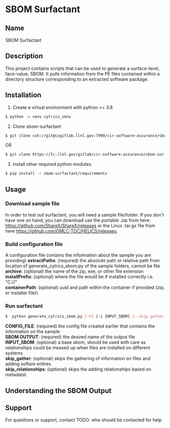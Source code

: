 # SBOM Surfactant

## Name
SBOM Surfactant

## Description
This project contains scripts that can be used to generate a surface-level, face-value, SBOM.  It pulls information from the PE files contained within a directory structure corresponding to an extracted software package.

## Installation
1. Create a virtual environment with python >= 3.8
```bash
$ python -m venv cytrics_venv
```

2. Clone sbom-surfactant
```bash
$ git clone ssh://git@czgitlab.llnl.gov:7999/cir-software-assurance/sbom-surfactant.git
```
OR
```bash
$ git clone https://lc.llnl.gov/gitlab/cir-software-assurance/sbom-surfactant.git
```

3. Install other required python modules:
```bash
$ pip install -r sbom-surfactant/requirements
```
## Usage
### Download sample file
In order to test out surfactant, you will need a sample file/folder. If you don't have one on hand, you can download use the portable .zip from here: https://github.com/ShareX/ShareX/releases or the Linux .tar.gx file from here https://github.com/GMLC-TDC/HELICS/releases.

### Build configuration file
A configuration file contains the infomration about the sample you are providing\ 
**extractPaths**: (required) the absolute path or relative path from location of generate_cytrics_sbom.py of the sample folders, cannot be file\
**archive**: (optional) the name of the zip, exe, or other file extension\
**installPrefix**: (optional) where the file would be if installed correctly i.e. "C://"\
**containerPath**: (optional) uuid and path within the container if provided (zip, or installer file)\

### Run surfactant
```bash
$  python generate_cytrics_sbom.py [-h] [-i INPUT_SBOM] [--skip_gather] [--skip_relationships] [CONFIG_FILE] [SBOM_OUTPUT]
```
**CONFIG_FILE**: (required) the config file created earlier that contains the information on the sample\
**SBOM OUTPUT**: (required) the desired name of the output file\
**INPUT_SBOM**: (optional) a base sbom, should be used with care as relationships could be messed up when files are installed on different systems\
**skip_gather**: (optional) skips the gathering of information on files and adding softare entires\
**skip_relationships**: (optional) skips the adding relationships based on metadata\

## Understanding the SBOM Output

## Support
For questions or support, contact TODO: who should be contacted for help
